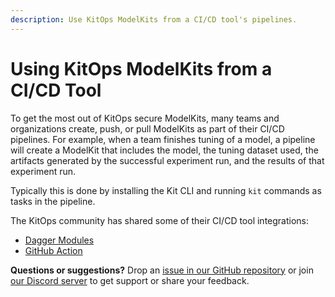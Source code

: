 ```yaml
---
description: Use KitOps ModelKits from a CI/CD tool's pipelines.
---
```

# Using KitOps ModelKits from a CI/CD Tool

To get the most out of KitOps secure ModelKits, many teams and organizations create, push, or pull ModelKits as part of their CI/CD pipelines. For example, when a team finishes tuning of a model, a pipeline will create a ModelKit that includes the model, the tuning dataset used, the artifacts generated by the successful experiment run, and the results of that experiment run. 

Typically this is done by installing the Kit CLI and running `kit` commands as tasks in the pipeline.

The KitOps community has shared some of their CI/CD tool integrations:
* [Dagger Modules](https://daggerverse.dev/mod/github.com/jozu-ai/daggerverse/kit@fc53d7802be6553298f4f54dd73cc1c1913d4ce6)
* [GitHub Action](https://github.com/marketplace/actions/setup-kit-cli)


**Questions or suggestions?** Drop an [issue in our GitHub repository](https://github.com/jozu-ai/kitops/issues) or join [our Discord server](https://discord.gg/Tapeh8agYy) to get support or share your feedback.
